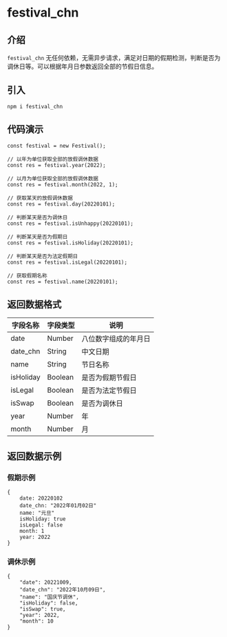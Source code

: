 # festival_chn

## 介绍
`festival_chn` 无任何依赖，无需异步请求，满足对日期的假期检测，判断是否为调休日等。可以根据年月日参数返回全部的节假日信息。

## 引入
`npm i festival_chn`

## 代码演示
```
const festival = new Festival();

// 以年为单位获取全部的放假调休数据
const res = festival.year(2022);

// 以月为单位获取全部的放假调休数据
const res = festival.month(2022, 1);

// 获取某天的放假调休数据
const res = festival.day(20220101);

// 判断某天是否为调休日
const res = festival.isUnhappy(20220101);

// 判断某天是否为假期日
const res = festival.isHoliday(20220101);

// 判断某天是否为法定假期日
const res = festival.isLegal(20220101);

// 获取假期名称
const res = festival.name(20220101);
```

## 返回数据格式
|字段名称|字段类型|说明|
|---|---|---|
|date|Number|八位数字组成的年月日|
|date_chn|String|中文日期|
|name|String|节日名称|
|isHoliday|Boolean|是否为假期节假日|
|isLegal|Boolean|是否为法定节假日|
|isSwap|Boolean|是否为调休日|
|year|Number|年|
|month|Number|月|

## 返回数据示例

### 假期示例
```
{
    date: 20220102
    date_chn: "2022年01月02日"
    name: "元旦"
    isHoliday: true
    isLegal: false
    month: 1
    year: 2022
}
```

### 调休示例
```
{
    "date": 20221009,
    "date_chn": "2022年10月09日",
    "name": "国庆节调休",
    "isHoliday": false,
    "isSwap": true,
    "year": 2022,
    "month": 10
}
```